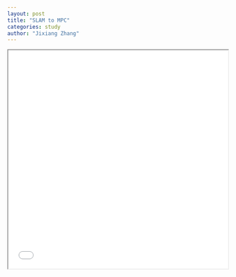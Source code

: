 ```yaml
---
layout: post
title: "SLAM to MPC"
categories: study
author: "Jixiang Zhang"
---
```


<iframe src="{{site.baseurl}}/files/slides/index.html" width="100%" height="500"></iframe>
